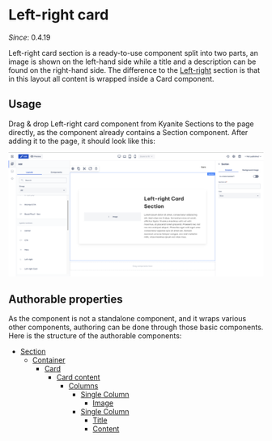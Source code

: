# Left-right card

_Since_: 0.4.19

[//]: # (TODO add component groups info)

Left-right card section is a ready-to-use component split into two parts, an image is shown on the
left-hand side while a title and a description can be found on the right-hand side. The difference 
to the <a href="../leftright">Left-right</a> section is that in this layout all content is
wrapped inside a Card component.

## Usage

Drag & drop Left-right card component from Kyanite Sections to the page directly, as the
component already contains a Section component.
After adding it to the page, it should look like this:
<p align="center" width="100%">
    <img class="image--with-border" src="_images/initial-leftrightcard.png" alt="Initial Left-right card">
</p>

## Authorable properties

As the component is not a standalone component, and it wraps various other components, authoring
can be done through those basic components. Here is the structure of the authorable components:

- <a href="../../../components/section">Section</a>
    - <a href="../../../components/container">Container</a>
        - <a href="../../../components/card">Card</a>
            - <a href="../../../components/card/cardcontent">Card content</a>
                - <a href="../../../components/columns">Columns</a>
                    - <a href="../../../components/columns/column">Single Column</a>
                        - <a href="../../../components/image">Image</a>
                    - <a href="../../../components/columns/column">Single Column</a>
                        - <a href="../../../components/title">Title</a>
                        - <a href="../../../components/content">Content</a>
